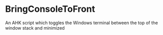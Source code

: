 # BringConsoleToFront
An AHK script which toggles the Windows terminal between the top of the window stack and minimized
